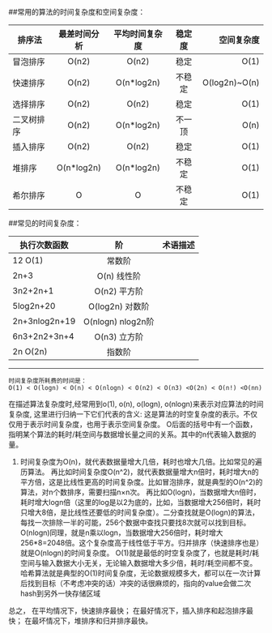 ##常用的算法的时间复杂度和空间复杂度：

| 排序法     | 最差时间分析 | 平均时间复杂度 | 稳定度 |    空间复杂度 |
|------------|:------------:|:--------------:|:------:|--------------:|
| 冒泡排序   |    O(n2)     |     O(n2)      |  稳定  |          O(1) |
| 快速排序   |    O(n2)     |   O(n*log2n)   | 不稳定 | O(log2n)~O(n) |
| 选择排序   |    O(n2)     |     O(n2)      |  稳定  |          O(1) |
| 二叉树排序 |    O(n2)     |   O(n*log2n)   | 不一顶 |          O(n) |
| 插入排序   |    O(n2)     |     O(n2)      |  稳定  |          O(1) |
| 堆排序     |  O(n*log2n)  |   O(n*log2n)   | 不稳定 |          O(1) |
| 希尔排序   |      O       |       O        | 不稳定 |          O(1) |



##常见的时间复杂度：

| 执行次数函数  |        阶        | 术语描述 |
|---------------|:----------------:|---------:|
| 12	O(1)        |      常数阶      |          |
| 2n+3          |    O(n)	线性阶    |          |
| 3n2+2n+1      |   O(n2)	平方阶    |          |
| 5log2n+20     |  O(log2n)	对数阶  |          |
| 2n+3nlog2n+19 | O(nlogn)	nlog2n阶 |          |
| 6n3+2n2+3n+4  |   O(n3)	立方阶    |          |
| 2n O(2n)      |      指数阶      |          |

***
```
时间复杂度所耗费的时间是：
O(1) < O(logn) < O(n) < O(nlogn) < O(n2) < O(n3) <O(2n) < O(n!) <O(nn)
```

在描述算法复杂度时,经常用到o(1), o(n), o(logn), o(nlogn)来表示对应算法的时间复杂度, 这里进行归纳一下它们代表的含义: 
这是算法的时空复杂度的表示。不仅仅用于表示时间复杂度，也用于表示空间复杂度。 
O后面的括号中有一个函数，指明某个算法的耗时/耗空间与数据增长量之间的关系。其中的n代表输入数据的量。 
1. 时间复杂度为O(n)，就代表数据量增大几倍，耗时也增大几倍。比如常见的遍历算法。
再比如时间复杂度O(n^2)，就代表数据量增大n倍时，耗时增大n的平方倍，这是比线性更高的时间复杂度。比如冒泡排序，就是典型的O(n^2)的算法，对n个数排序，需要扫描n×n次。 
再比如O(logn)，当数据增大n倍时，耗时增大logn倍（这里的log是以2为底的，比如，当数据增大256倍时，耗时只增大8倍，是比线性还要低的时间复杂度）。二分查找就是O(logn)的算法，每找一次排除一半的可能，256个数据中查找只要找8次就可以找到目标。 
O(nlogn)同理，就是n乘以logn，当数据增大256倍时，耗时增大256*8=2048倍。这个复杂度高于线性低于平方。归并排序（快速排序也是）就是O(nlogn)的时间复杂度。 
O(1)就是最低的时空复杂度了，也就是耗时/耗空间与输入数据大小无关，无论输入数据增大多少倍，耗时/耗空间都不变。 哈希算法就是典型的O(1)时间复杂度，无论数据规模多大，都可以在一次计算后找到目标（不考虑冲突的话）冲突的话很麻烦的，指向的value会做二次hash到另外一快存储区域

总之，
在平均情况下，快速排序最快；
在最好情况下，插入排序和起泡排序最快；
在最坏情况下，堆排序和归并排序最快。